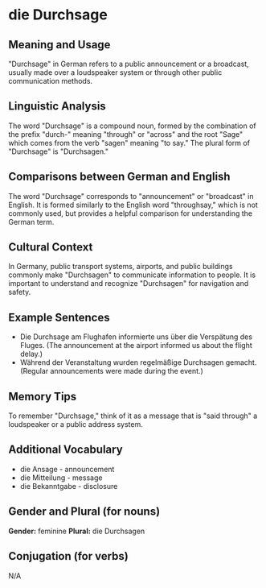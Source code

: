 # die Durchsage
## Meaning and Usage
"Durchsage" in German refers to a public announcement or a broadcast, usually made over a loudspeaker system or through other public communication methods.

## Linguistic Analysis
The word "Durchsage" is a compound noun, formed by the combination of the prefix "durch-" meaning "through" or "across" and the root "Sage" which comes from the verb "sagen" meaning "to say." The plural form of "Durchsage" is "Durchsagen."

## Comparisons between German and English
The word "Durchsage" corresponds to "announcement" or "broadcast" in English. It is formed similarly to the English word "throughsay," which is not commonly used, but provides a helpful comparison for understanding the German term.

## Cultural Context
In Germany, public transport systems, airports, and public buildings commonly make "Durchsagen" to communicate information to people. It is important to understand and recognize "Durchsagen" for navigation and safety.

## Example Sentences
- Die Durchsage am Flughafen informierte uns über die Verspätung des Fluges. (The announcement at the airport informed us about the flight delay.)
- Während der Veranstaltung wurden regelmäßige Durchsagen gemacht. (Regular announcements were made during the event.)

## Memory Tips
To remember "Durchsage," think of it as a message that is "said through" a loudspeaker or a public address system.

## Additional Vocabulary
- die Ansage - announcement
- die Mitteilung - message
- die Bekanntgabe - disclosure

## Gender and Plural (for nouns)
**Gender:** feminine
**Plural:** die Durchsagen

## Conjugation (for verbs)
N/A
